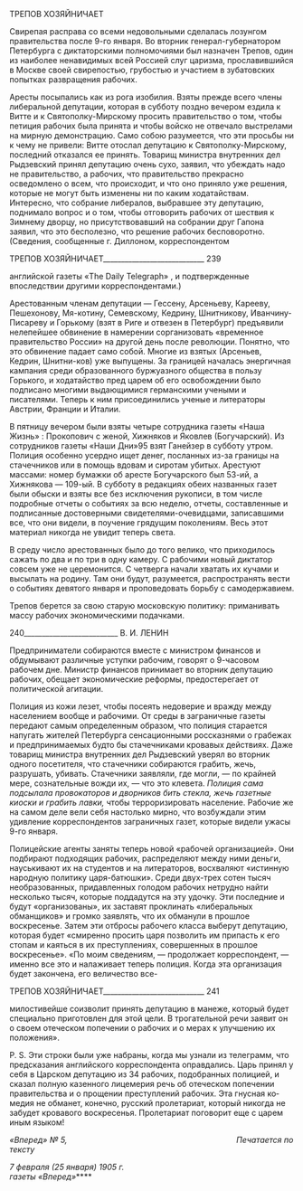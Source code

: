 ТРЕПОВ ХОЗЯЙНИЧАЕТ

Свирепая расправа со всеми недовольными сделалась лозунгом правительства после 9-го января. Во вторник генерал-губернатором Петербурга с диктаторскими полномо­чиями был назначен Трепов, один из наиболее ненавидимых всей Россией слуг цариз­ма, прославившийся в Москве своей свирепостью, грубостью и участием в зубатовских попытках развращения рабочих.

Аресты посыпались как из рога изобилия. Взяты прежде всего члены либеральной депутации, которая в субботу поздно вечером ездила к Витте и к Святополку-Мирскому просить правительство о том, чтобы петиция рабочих была принята и чтобы войско не отвечало выстрелами на мирную демонстрацию. Само собою разумеется, что эти просьбы ни к чему не привели: Витте отослал депутацию к Святополку-Мирскому, последний отказался ее принять. Товарищ министра внутренних дел Рыдзевский при­нял депутацию очень сухо, заявил, что убеждать надо не правительство, а рабочих, что правительство прекрасно осведомлено о всем, что происходит, и что оно приняло уже решения, которые не могут быть изменены ни по каким ходатайствам. Интересно, что собрание либералов, выбравшее эту депутацию, поднимало вопрос и о том, чтобы отго­ворить рабочих от шествия к Зимнему дворцу, но присутствовавший на собрании друг Гапона заявил, что это бесполезно, что решение рабочих бесповоротно. (Сведения, со­общенные г. Диллоном, корреспондентом

  

ТРЕПОВ ХОЗЯЙНИЧАЕТ____________________________ 239

английской газеты «The Daily Telegraph» , и подтвержденные впоследствии другими корреспондентами.)

Арестованным членам депутации — Гессену, Арсеньеву, Карееву, Пешехонову, Мя-котину, Семевскому, Кедрину, Шнитникову, Иванчину-Писареву и Горькому (взят в Риге и отвезен в Петербург) предъявили нелепейшее обвинение в намерении соргани­зовать «временное правительство России» на другой день после революции. Понятно, что это обвинение падает само собой. Многие из взятых (Арсеньев, Кедрин, Шнитни-ков) уже выпущены. За границей началась энергичная кампания среди образованного буржуазного общества в пользу Горького, и ходатайство пред царем об его освобожде­нии было подписано многими выдающимися германскими учеными и писателями. Те­перь к ним присоединились ученые и литераторы Австрии, Франции и Италии.

В пятницу вечером были взяты четыре сотрудника газеты «Наша Жизнь» : Прокопо­вич с женой, Хижняков и Яковлев (Богучарский). Из сотрудников газеты «Наши Дни»95 взят Ганейзер в субботу утром. Полиция особенно усердно ищет денег, посланных из-за границы на стачечников или в помощь вдовам и сиротам убитых. Арестуют массами: номер бумажки об аресте Богучарского был 53-ий, а Хижнякова — 109-ый. В субботу в редакциях обеих названных газет были обыски и взяты все без исключения рукописи, в том числе подробные отчеты о событиях за всю неделю, отчеты, составленные и под­писанные достоверными свидетелями-очевидцами, записавшими все, что они видели, в поучение грядущим поколениям. Весь этот материал никогда не увидит теперь света.

В среду число арестованных было до того велико, что приходилось сажать по два и по три в одну камеру. С рабочими новый диктатор совсем уже не церемонится. С чет­верга начали хватать их кучами и высылать на родину. Там они будут, разумеется, рас­пространять вести о событиях девятого января и проповедовать борьбу с самодержави­ем.

Трепов берется за свою старую московскую политику: приманивать массу рабочих экономическими подачками.

  

240__________________________ В. И. ЛЕНИН

Предприниматели собираются вместе с министром финансов и обдумывают различ­ные уступки рабочим, говорят о 9-часовом рабочем дне. Министр финансов принимает во вторник депутацию рабочих, обещает экономические реформы, предостерегает от политической агитации.

Полиция из кожи лезет, чтобы посеять недоверие и вражду между населением вооб­ще и рабочими. От среды в заграничные газеты передают самым определенным обра­зом, что полиция старается напугать жителей Петербурга сенсационными россказнями о грабежах и предпринимаемых будто бы стачечниками кровавых действиях. Даже то­варищ министра внутренних дел Рыдзевский уверял во вторник одного посетителя, что стачечники собираются грабить, жечь, разрушать, убивать. Стачечники заявляли, где могли, — по крайней мере, сознательные вожди их, — что это клевета. _Полиция сама подсылала провокаторов и дворников бить стекла, жечь газетные киоски и грабить лавки,_ чтобы терроризировать население. Рабочие же на самом деле вели себя настоль­ко мирно, что возбуждали этим удивление корреспондентов заграничных газет, кото­рые видели ужасы 9-го января.

Полицейские агенты заняты теперь новой «рабочей организацией». Они подбирают подходящих рабочих, распределяют между ними деньги, науськивают их на студентов и на литераторов, восхваляют «истинную народную политику царя-батюшки». Среди двух-трех сотен тысяч необразованных, придавленных голодом рабочих нетрудно най­ти несколько тысяч, которые поддадутся на эту удочку. Эти последние и будут «орга­низованы», их заставят проклинать «либеральных обманщиков» и громко заявлять, что их обманули в прошлое воскресенье. Затем эти отбросы рабочего класса выберут депу­тацию, которая будет «смиренно просить царя позволить им припасть к его стопам и каяться в их преступлениях, совершенных в прошлое воскресенье». «По моим сведени­ям, — продолжает корреспондент, — именно все это и налаживает теперь полиция. Ко­гда эта организация будет закончена, его величество все-

  

ТРЕПОВ ХОЗЯЙНИЧАЕТ____________________________ 241

милостивейше соизволит принять депутацию в манеже, который будет специально приготовлен для этой цели. В трогательной речи заявит он о своем отеческом попече­нии о рабочих и о мерах к улучшению их положения».

P. S. Эти строки были уже набраны, когда мы узнали из телеграмм, что предсказания английского корреспондента оправдались. Царь принял у себя в Царском депутацию из 34 рабочих, подобранных полицией, и сказал полную казенного лицемерия речь об оте­ческом попечении правительства и о прощении преступлений рабочих. Эта гнусная ко­медия не обманет, конечно, русский пролетариат, который никогда не забудет кроваво­го воскресенья. Пролетариат поговорит еще с царем иным языком!

_«Вперед» № 5,                                                                            Печатается по тексту_

_7 февраля (25 января) 1905 г.                                                                     газеты «Вперед»_****